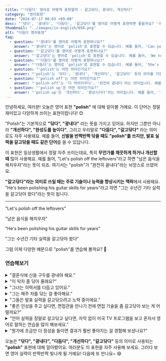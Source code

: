 ```yaml
---
title: "'다듬다' 영어로 어떻게 표현할까 - 갈고닦다, 광내다, 개선하다"
category: "영어표현"
date: "2024-07-17 00:03 +09:00"
desc: "'닦다', '광내다', '다듬다', '갈고닦다'를 영어로 어떻게 표현하면 좋을까요? '구두를 광내야 해요', '이력서를 다듬고 있어요', '발표 실력을 갈고닦으려고 노력 중이에요' 등을 영어로 표현하는 법을 배워봅시다. 다양한 예문을 통해서 연습하고 본인의 표현으로 만들어 보세요."
thumbnail: "../images/in-english/058.png"
alt: "다듬다 영어표현"
faq:
  - question: "'광내다'를 영어로 어떻게 표현하나요?"
    answer: "'광내다'는 영어로 'polish'로 표현할 수 있습니다. 예를 들어, 'Can you polish this table?'는 '이 탁자 좀 광내줄 수 있나요?'라는 의미입니다."
  - question: "'갈고닦다'를 영어로 어떻게 표현하나요?"
    answer: "'갈고닦다'는 영어로 'polish'로 표현할 수 있습니다. 예를 들어, 'We need to polish our presentation skills'는 '우리는 발표 실력을 갈고닦아야 해'라는 의미입니다."
  - question: "'다듬다'를 영어로 어떻게 표현하나요?"
    answer: "'다듬다'는 영어로 'polish'로 표현할 수 있습니다. 예를 들어, 'She's been polishing her resume'는 '그녀는 이력서를 다듬고 있어요'라는 의미입니다."
  - question: "'polish'는 어떤 의미인가요?"
    answer: "'polish'는 '닦다', '광내다', '개선하다', '갈고닦다' 등의 의미를 가집니다. 물건을 깨끗이 하거나 빛나게 만들 때, 또는 기술이나 능력을 향상시킬 때 사용됩니다."
  - question: "'polish off'는 어떤 의미인가요?"
    answer: "'polish off'는 '다 먹어치우다', '완전히 끝내다'라는 의미입니다. 예를 들어, 'Let's polish off the leftovers'는 '남은 음식을 해치워버리자'라는 뜻입니다."
  - question: "'polish up'은 어떤 의미인가요?"
    answer: "'polish up'은 '개선하다', '향상시키다'라는 의미입니다. 예를 들어, 'I need to polish up my English'는 '영어 실력을 향상시켜야 해'라는 뜻입니다."
---
```


안녕하세요, 여러분! 오늘은 영어 표현 **"polish"** 에 대해 알아볼 거예요. 이 단어는 정말 재미있고 다양하게 쓰이는 표현이랍니다! 😊

"Polish"는 기본적으로 **"닦다", "광내다"** 라는 뜻을 가지고 있어요. 하지만 그뿐만 아니라 **"개선하다", "완성도를 높이다"**, 그리고 우리말로 **"다듬다", "갈고닦다"** 라는 의미로도 자주 사용돼요. 예를 들어, **신발을 반짝반짝 닦을 때도 "polish"를 쓰지만, 발표 실력을 갈고닦을 때도 같은 단어**를 쓸 수 있답니다.

이 표현은 일상생활에서 정말 자주 쓰이는데요, 특히 **무언가를 깨끗하게 하거나 개선할 때** 많이 사용해요. 예를 들어, "Let's polish off the leftovers"라고 하면 "남은 음식을 해치우자"라는 뜻이 되죠. 여기서는 "polish"가 "완전히 끝내다"라는 뉘앙스로 쓰였어요.

**"갈고닦다"라는 의미로 쓰일 때는 주로 기술이나 능력을 향상시키는 맥락**에서 사용돼요. "He's been polishing his guitar skills for years"라고 하면 "그는 수년간 기타 실력을 갈고닦아 왔다"라는 뜻이 됩니다.

---

"Let's polish off the leftovers"

"남은 음식을 해치우자"

"He's been polishing his guitar skills for years"

"그는 수년간 기타 실력을 갈고닦아 왔다"

그럼 이제 다양한 예문으로 "polish"를 연습해 볼까요? 🌟

### 연습해보기

<details>
<summary>"결혼식에 신을 구두를 광내야 해요."</summary>
<span>"I need to polish my shoes for the wedding."</span>
</details>

<details>
<summary>"이 탁자 좀 닦아 줄래요?"</summary>
<span>"Can you polish this table for me?"</span>
</details>

<details>
<summary>"그녀는 이력서를 다듬고 있어요."</summary>
<span>"She's trying to polish her resume."</span>
</details>

<details>
<summary>"그는 매주 차를 닦는 걸 좋아해요."</summary>
<span>"He likes to polish his car every weekend."</span>
</details>

<details>
<summary>"그들은 발표 실력을 갈고닦으려고 노력 중이에요."</summary>
<span>"They're working to polish their presentation skills."</span>
</details>

<details>
<summary>"좋은 인상을 주고 싶다면, 면접관을 만나기 전에 면접 기술을 좀 갈고닦아 보는 게 어떨까요?"</summary>
<span>"If you want to make a good impression, you might want to polish up your interview techniques before meeting with the hiring manager."</span>
</details>

<details>
<summary>"언어 실력을 정말로 갈고닦고 싶다면, 자막 없이 미국 TV 프로그램을 보고 혼자서 영어로 말하는 연습을 많이 해보세요."</summary>
<span>"To really polish your language skills, try watching American TV shows without subtitles and practice speaking English on your own as much as possible."</span>
</details>

<details>
<summary>"뭔가에 조금만 더 정성을 들이면 결과가 훨씬 좋아지는 걸 경험해 보셨나요?"</summary>
<span>"Ever <a href="/blog/in-english/061.notice/">noticed</a> how putting just a bit more effort into polishing something can really improve the end result?"</span>
</details>

오늘은 **"닦다", "광내다", "다듬다", "개선하다", "갈고닦다"** 등의 의미로 사용되는 **"polish"** 표현에 대해 알아봤어요. 여러분도 이 표현을 자주 사용해 보세요. 그러다 보면 영어 실력이 반짝반짝 빛나게 될 거예요! 다음에 또 만나요~ 😄
